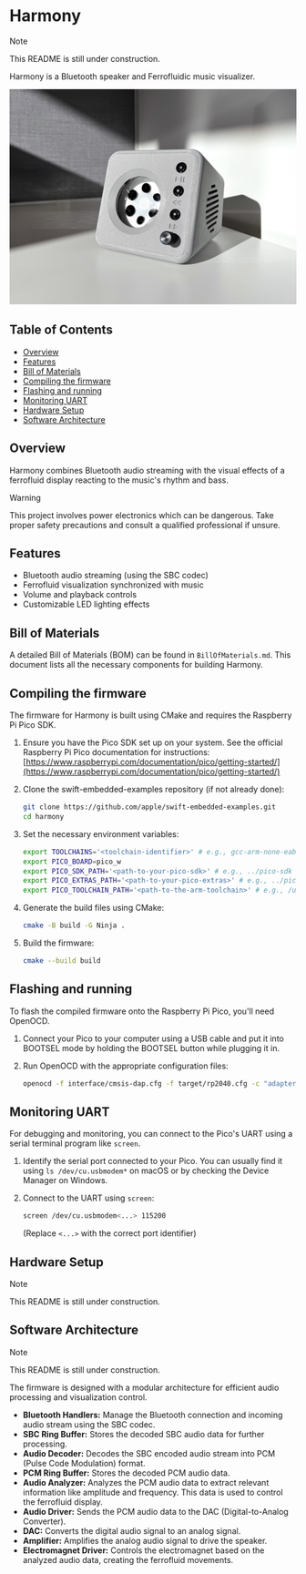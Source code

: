 # Harmony

> [!NOTE]
> This README is still under construction.

Harmony is a Bluetooth speaker and Ferrofluidic music visualizer.

![Harmony device](./assets/hero.jpg)

## Table of Contents

- [Overview](#overview)
- [Features](#features)
- [Bill of Materials](#bill-of-materials)
- [Compiling the firmware](#compiling-the-firmware)
- [Flashing and running](#flashing-and-running)
- [Monitoring UART](#monitoring-uart)
- [Hardware Setup](#hardware-setup)
- [Software Architecture](#software-architecture)

## Overview

Harmony combines Bluetooth audio streaming with the visual effects of a ferrofluid display reacting to the music's rhythm and bass.

> [!WARNING]
> This project involves power electronics which can be dangerous. Take proper
> safety precautions and consult a qualified professional if unsure.

## Features

- Bluetooth audio streaming (using the SBC codec)
- Ferrofluid visualization synchronized with music
- Volume and playback controls
- Customizable LED lighting effects

## Bill of Materials

A detailed Bill of Materials (BOM) can be found in `BillOfMaterials.md`. This document lists all the necessary components for building Harmony.

## Compiling the firmware

The firmware for Harmony is built using CMake and requires the Raspberry Pi Pico SDK. 

1.  Ensure you have the Pico SDK set up on your system. See the official Raspberry Pi Pico documentation for instructions: [https://www.raspberrypi.com/documentation/pico/getting-started/](https://www.raspberrypi.com/documentation/pico/getting-started/)

2.  Clone the swift-embedded-examples repository (if not already done):
    ```bash
    git clone https://github.com/apple/swift-embedded-examples.git
    cd harmony
    ```

3.  Set the necessary environment variables:
    ```bash
    export TOOLCHAINS='<toolchain-identifier>' # e.g., gcc-arm-none-eabi
    export PICO_BOARD=pico_w
    export PICO_SDK_PATH='<path-to-your-pico-sdk>' # e.g., ../pico-sdk
    export PICO_EXTRAS_PATH='<path-to-your-pico-extras>' # e.g., ../pico-extras
    export PICO_TOOLCHAIN_PATH='<path-to-the-arm-toolchain>' # e.g., /usr/bin
    ```

4.  Generate the build files using CMake:
    ```bash
    cmake -B build -G Ninja .
    ```

5.  Build the firmware:
    ```bash
    cmake --build build
    ```

## Flashing and running

To flash the compiled firmware onto the Raspberry Pi Pico, you'll need OpenOCD.

1.  Connect your Pico to your computer using a USB cable and put it into BOOTSEL mode by holding the BOOTSEL button while plugging it in.

2.  Run OpenOCD with the appropriate configuration files:
    ```bash
    openocd -f interface/cmsis-dap.cfg -f target/rp2040.cfg -c "adapter speed 5000" -c "program build/app.elf verify reset exit"
    ```

## Monitoring UART

For debugging and monitoring, you can connect to the Pico's UART using a serial terminal program like `screen`.

1.  Identify the serial port connected to your Pico. You can usually find it using `ls /dev/cu.usbmodem*` on macOS or by checking the Device Manager on Windows.

2.  Connect to the UART using `screen`:
    ```bash
    screen /dev/cu.usbmodem<...> 115200
    ```
    (Replace `<...>` with the correct port identifier)

## Hardware Setup

> [!NOTE]
> This README is still under construction.

## Software Architecture

> [!NOTE]
> This README is still under construction.

The firmware is designed with a modular architecture for efficient audio processing and visualization control.

- **Bluetooth Handlers:** Manage the Bluetooth connection and incoming audio stream using the SBC codec.
- **SBC Ring Buffer:** Stores the decoded SBC audio data for further processing.
- **Audio Decoder:** Decodes the SBC encoded audio stream into PCM (Pulse Code Modulation) format.
- **PCM Ring Buffer:** Stores the decoded PCM audio data.
- **Audio Analyzer:** Analyzes the PCM audio data to extract relevant information like amplitude and frequency. This data is used to control the ferrofluid display.
- **Audio Driver:** Sends the PCM audio data to the DAC (Digital-to-Analog Converter).
- **DAC:** Converts the digital audio signal to an analog signal.
- **Amplifier:** Amplifies the analog audio signal to drive the speaker.
- **Electromagnet Driver:** Controls the electromagnet based on the analyzed audio data, creating the ferrofluid movements.
